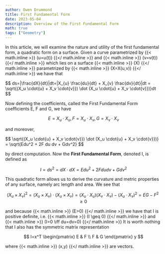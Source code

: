 ```yaml
---
author: Owen Drummond
title: First Fundamental Form
date: 2023-05-04
description: Overview of the First Fundamental Form
math: true
tags: ["Geometry"]
---
```


In this article, we will examine the nature and utility of the first fundamental form, a quadratic form on a surface. Given a curve parametrized by 
{{< math.inline >}}
\(u=u(t)\)
{{</ math.inline >}}
and
{{< math.inline >}}
\(v=v(t)\)
{{</ math.inline >}}
which lies on a surface 
{{< math.inline >}}
\(X\)
{{</ math.inline >}}
parametrized by
{{< math.inline >}}
\(X=X(u,v)\)
{{</ math.inline >}}
we have that 

$$ ds=|\frac{dX}{dt}|dt=|X_{u} \frac{du}{dt} + X_{v} \frac{dv}{dt}|dt = \sqrt{(X_u \cdot{u} + X_v \cdot{v}}) \dot (X_u \cdot{u} + X_v \cdot{v}})}dt $$

Now defining the coefficients, called the First Fundamental Form coefficients E, F and G, we have 

$$
E=X_u \cdot X_u, F=X_u \cdot X_v, G=X_v \cdot X_v
$$

and moreover,

$$ \sqrt{(X_u \cdot{u} + X_v \cdot{v}}) \dot (X_u \cdot{u} + X_v \cdot{v}})} = \sqrt{Edu^2 + 2F du dv + Gdv^2} $$

by direct computation. Now the **First Fundamental Form**, denoted I, is defined as

$$
I=ds^2=dX \cdot dX = Edu^2 + 2F du dv + Gdv^2
$$

This quadratic form allows us to derive the curvature and metric properties of any surface, namely arc length and area. We see that 

$$
(X_{u} \times X_{v})^2=(X_{u} \times X_{v}) \cdot (X_{u} \times X_{v}) = (X_{u} \cdot X_{u})(X_{v} \cdot X_{v})-(X_{u} \cdot X_{v})^2=EG - F^2 \geq 0
$$
 
and because 
{{< math.inline >}}
\(E>0\)
{{</ math.inline >}}
we have that I is positive definite, i.e. 
{{< math.inline >}}
\(I \geq 0\)
{{</ math.inline >}}
and 
{{< math.inline >}}
\(I=0 \iff du=dv=0\)
{{</ math.inline >}}
It is worth nothing that I also has the symmetric matrix representation

$$
I=x^T 
\begin{pmatrix}
E & F \\
F & G 
\end{pmatrix} 
y
$$

where
{{< math.inline >}}
\(x,y\)
{{</ math.inline >}}
are vectors.